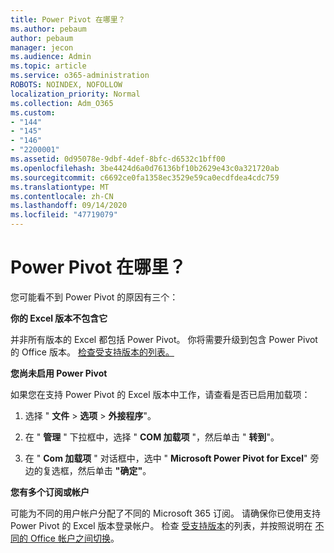 ```yaml
---
title: Power Pivot 在哪里？
ms.author: pebaum
author: pebaum
manager: jecon
ms.audience: Admin
ms.topic: article
ms.service: o365-administration
ROBOTS: NOINDEX, NOFOLLOW
localization_priority: Normal
ms.collection: Adm_O365
ms.custom:
- "144"
- "145"
- "146"
- "2200001"
ms.assetid: 0d95078e-9dbf-4def-8bfc-d6532c1bff00
ms.openlocfilehash: 3be4424d6a0d76136bf10b2629e43c0a321720ab
ms.sourcegitcommit: c6692ce0fa1358ec3529e59ca0ecdfdea4cdc759
ms.translationtype: MT
ms.contentlocale: zh-CN
ms.lasthandoff: 09/14/2020
ms.locfileid: "47719079"
---
```

# <a name="where-is-power-pivot"></a>Power Pivot 在哪里？

您可能看不到 Power Pivot 的原因有三个：
  
**你的 Excel 版本不包含它**
  
并非所有版本的 Excel 都包括 Power Pivot。 你将需要升级到包含 Power Pivot 的 Office 版本。 [检查受支持版本的列表。](https://support.office.com/article/aa64e217-4b6e-410b-8337-20b87e1c2a4b.aspx)
  
**您尚未启用 Power Pivot**
  
如果您在支持 Power Pivot 的 Excel 版本中工作，请查看是否已启用加载项：
  
1. 选择 " **文件** \> **选项** \> **外接程序**"。

2. 在 " **管理** " 下拉框中，选择 " **COM 加载项** "，然后单击 " **转到**"。

3. 在 " **Com 加载项** " 对话框中，选中 " **Microsoft Power Pivot for Excel**" 旁边的复选框，然后单击 **"确定"**。

**您有多个订阅或帐户**
  
可能为不同的用户帐户分配了不同的 Microsoft 365 订阅。 请确保你已使用支持 Power Pivot 的 Excel 版本登录帐户。 检查 [受支持版本](https://support.office.com/article/aa64e217-4b6e-410b-8337-20b87e1c2a4b.aspx)的列表，并按照说明在 [不同的 Office 帐户之间切换](https://support.office.com/article/b9582171-fd1f-4284-9846-bdd72bb28426.aspx#BKMK_WebSwitchAccounts)。
